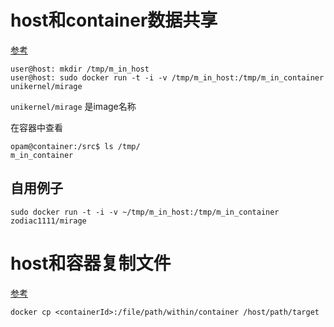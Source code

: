 # host和container数据共享

[参考](https://www.digitalocean.com/community/tutorials/how-to-work-with-docker-data-volumes-on-ubuntu-14-04)

```
user@host: mkdir /tmp/m_in_host
user@host: sudo docker run -t -i -v /tmp/m_in_host:/tmp/m_in_container unikernel/mirage
```
`unikernel/mirage` 是image名称

在容器中查看

```
opam@container:/src$ ls /tmp/
m_in_container
```

## 自用例子

```
sudo docker run -t -i -v ~/tmp/m_in_host:/tmp/m_in_container zodiac1111/mirage
```


# host和容器复制文件

[参考](http://stackoverflow.com/questions/22049212/docker-copy-file-from-container-to-host)

```
docker cp <containerId>:/file/path/within/container /host/path/target
```
